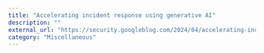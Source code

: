 ```yaml
---
title: "Accelerating incident response using generative AI"
description: ""
external_url: "https://security.googleblog.com/2024/04/accelerating-incident-response-using.html"
category: "Miscellaneous"
---
```

